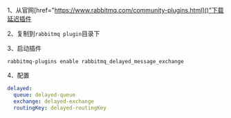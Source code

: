 1、从官网[href="https://www.rabbitmq.com/community-plugins.html]()"下载延迟插件

2、复制到`rabbitmq plugin`目录下

3、启动插件

```shell 
rabbitmq-plugins enable rabbitmq_delayed_message_exchange
```

4、配置

```yaml
delayed:
  queue: delayed-queue
  exchange: delayed-exchange
  routingKey: delayed-routingKey
```